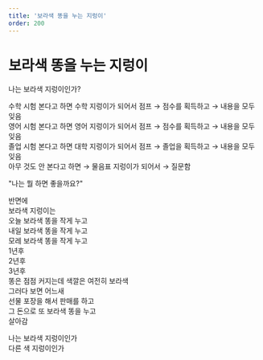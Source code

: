```yaml
---
title: '보라색 똥을 누는 지렁이'
order: 200
---
```


# 보라색 똥을 누는 지렁이

<ImageCard src="https://github.com/laftworld/BooGi/blob/wehong/content/images/onepagehl/paper-one-page-HL-113.png?raw=true">나는 보라색 지렁이인가?</ImageCard>

수학 시험 본다고 하면 수학 지렁이가 되어서 점프 → 점수를 획득하고 → 내용을 모두 잊음  
영어 시험 본다고 하면 영어 지렁이가 되어서 점프 → 점수를 획득하고 → 내용을 모두 잊음  
졸업 시험 본다고 하면 대학 지렁이가 되어서 점프 → 졸업을 획득하고 → 내용을 모두 잊음  
아무 것도 안 본다고 하면 → 물음표 지렁이가 되어서 → 질문함
<Layout>
<div>
<Warning>"나는 뭘 하면 좋을까요?"</Warning>
</div>
<div>
</div>
</Layout>



반면에  
보라색 지렁이는  
오늘 보라색 똥을 작게 누고  
내일 보라색 똥을 작게 누고  
모레 보라색 똥을 작게 누고  
1년후  
2년후  
3년후  
똥은 점점 커지는데 색깔은 여전히 보라색  
그러다 보면 어느새  
선물 포장을 해서 판매를 하고  
그 돈으로 또 보라색 똥을 누고  
살아감  

나는 보라색 지렁이인가  
다른 색 지렁이인가  
